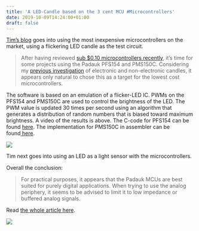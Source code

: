```yaml
---
title: 'A LED-Candle based on the 3 cent MCU #Microcontrollers'
date: 2019-10-09T14:24:00+01:00
draft: false
---
```


[Tim’s blog](https://cpldcpu.wordpress.com/2019/09/28/a-led-candle-based-on-the-3-cent-mcu/) goes into using the most inexpensive microcontrollers on the market, using a flickering LED candle as the test circuit.

> After having reviewed [sub $0.10 microcontrollers recently](https://cpldcpu.wordpress.com/2019/08/12/the-terrible-3-cent-mcu/), it’s time for some projects using the Padauk PFS154 and PMS150C. Considering my [previous investigation](https://cpldcpu.wordpress.com/2013/12/08/hacking-a-candleflicker-led/) of electronic and non-electronic candles, it appears only natural to chose this as a target for the lowest cost microcontrollers.

The software is based on an emulation of a flicker-LED IC. PWMs on the PFS154 and PMS150C are used to control the brightness of the LED. The PWM value is updated 30 times per second using an algorithm that generates a distribution of random numbers that is biased toward maximum brightness. A video of the results is above. The C-code for PFS154 can be found [here](https://github.com/cpldcpu/SimPad/tree/master/Toolchain/examples/candleflicker). The implementation for PMS150C in assembler can be found[ here](https://gist.github.com/cpldcpu/aa103568cd30d851d814072fabe5d0a4).

![](https://cdn-blog.adafruit.com/uploads/2019/10/Untitled-29.png)

Tim next goes into using an LED as a light sensor with the microcontrollers.

Overall the conclusion:

> For practical purposes, it appears that the Padauk MCUs are best suited for purely digital applications. When trying to use the analog periphery, it seems to be advised to limit it to low impedance or buffered analog signals.

Read [the whole article here](https://cpldcpu.wordpress.com/2019/09/28/a-led-candle-based-on-the-3-cent-mcu/).

![](https://cpldcpu.files.wordpress.com/2019/09/flickerfilter.png?w=1024)